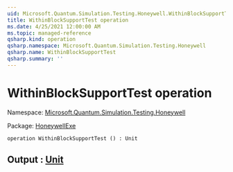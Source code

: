 ```yaml
---
uid: Microsoft.Quantum.Simulation.Testing.Honeywell.WithinBlockSupportTest
title: WithinBlockSupportTest operation
ms.date: 4/25/2021 12:00:00 AM
ms.topic: managed-reference
qsharp.kind: operation
qsharp.namespace: Microsoft.Quantum.Simulation.Testing.Honeywell
qsharp.name: WithinBlockSupportTest
qsharp.summary: ''
---
```


# WithinBlockSupportTest operation

Namespace: [Microsoft.Quantum.Simulation.Testing.Honeywell](xref:Microsoft.Quantum.Simulation.Testing.Honeywell)

Package: [HoneywellExe](https://nuget.org/packages/HoneywellExe)




```qsharp
operation WithinBlockSupportTest () : Unit
```


## Output : [Unit](xref:microsoft.quantum.qsharp.valueliterals#unit-literal)

